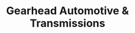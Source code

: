 ---
title: "Gearhead Automotive & Transmissions"
url: /chandler/gearhead-automotive-and-transmissions/
shop: car repair
---